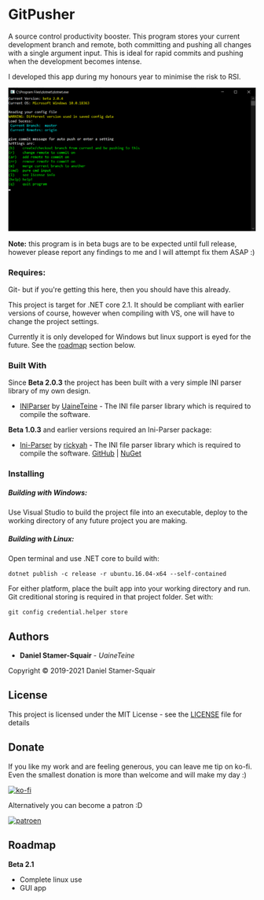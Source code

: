 # GitPusher

A source control productivity booster. This program stores your current development branch and remote, both committing and pushing all changes with a single argument input. This is ideal for rapid commits and pushing when the development becomes intense.

I developed this app during my honours year to minimise the risk to RSI.

![screen](https://raw.githubusercontent.com/uaineteine/GitPusher/release/screenshots/b2.0.3.png)

**Note:** this program is in beta bugs are to be expected until full release, however please report any findings to me and I will attempt fix them ASAP :)

### Requires:

Git- but if you're getting this here, then you should have this already.

This project is target for .NET core 2.1. It should be compliant with earlier versions of course, however when compiling with VS, one will have to change the project settings.

Currently it is only developed for Windows but linux support is eyed for the future. See the [roadmap](#Roadmap) section below.

### Built With

Since **Beta 2.0.3** the project has been built with a very simple INI parser library of my own design.

* [INIParser](https://bitbucket.org/uaineteinestudio/iniparser) by [UaineTeine](https://bitbucket.org/uaineteinestudio/) - The INI file parser library which is required to compile the software.

**Beta 1.0.3** and earlier versions required an Ini-Parser package:

* [Ini-Parser](https://github.com/rickyah/ini-parser) by [rickyah](https://github.com/rickyah) - The INI file parser library which is required to compile the software. [GitHub](https://github.com/rickyah/ini-parser) |  [NuGet](https://www.nuget.org/packages/ini-parser/)

### Installing

##### Building with Windows:

Use Visual Studio to build the project file into an executable, deploy to the working directory of any future project you are making.

##### Building with Linux:

Open terminal and use .NET core to build with:

```
dotnet publish -c release -r ubuntu.16.04-x64 --self-contained
```

For either platform, place the built app into your working directory and run. Git creditional storing is required in that project folder. Set with:
```
git config credential.helper store
```

## Authors

* **Daniel Stamer-Squair** - *UaineTeine*

Copyright © 2019-2021 Daniel Stamer-Squair
    
## License

This project is licensed under the MIT License - see the [LICENSE](LICENSE) file for details

## Donate

If you like my work and are feeling generous, you can leave me tip on ko-fi. Even the smallest donation is more than welcome and will make my day :)

[![ko-fi](https://ko-fi.com/img/githubbutton_sm.svg)](https://ko-fi.com/C0C43PQ0I)

Alternatively you can become a patron :D

[![patroen](https://i.imgur.com/SWniXXj.png)](https://www.patreon.com/bePatron?u=51145413)

## Roadmap

**Beta 2.1**

* Complete linux use
* GUI app
